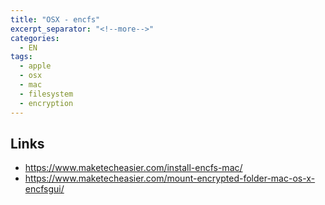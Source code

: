 ```yaml
---
title: "OSX - encfs"
excerpt_separator: "<!--more-->"
categories:
  - EN
tags:
  - apple
  - osx
  - mac
  - filesystem
  - encryption
---
```




## Links

* https://www.maketecheasier.com/install-encfs-mac/
* https://www.maketecheasier.com/mount-encrypted-folder-mac-os-x-encfsgui/



